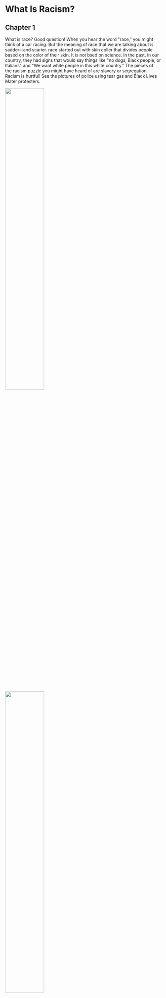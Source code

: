 # What Is  Racism? 
## Chapter 1
What is race? Good question! When you hear the word "race," you might think of a car racing. But the meaning of race that we are talking about is sadder--and scarier. race started out with skin coller that divides people based on the color of their skin. It is not bsed on science. In the past, in our country, they had signs that would say things like "no dogs, Black people, or Italians" and "We want white people in this white country." The pieces of the racism puzzle you might have heard  of are slavery or segregation. Racism is hurtful! See the pictures of police using tear gas and Black Lives Mater protesters.

<img style="width:50%" src="https://live.staticflickr.com/65535/49940105503_304ecfbbe3_b.jpg">

<img style="width:50%" src="https://github.com/anti-racist-kid/the-anti-racist-kid/raw/main/George_Floyd_police_brutality_protests_-_Portland_Oregon_-_July_22_-_tedder_-_03.jpg">

what you are seeing is called polise brutality. Tear gas is something that makes you cry, and then it makes you want to go away from it. the black lives matter protests started in 2013. And in 2020, something awful happened. A black man named George Floyd got choked to death. When the death started happening, he said “I can't breathe” . That ment politely “please, let me go” but sadly, he died. The death took about 8 minutes and 46 seconds. That's when the protesters got REALY mad. If you press this word, Itll take you to a movie wedsite called [“I am not you negro”](https://www.google.com/search?q=i+am+not+your+negro&rlz=1C5CHFA_enUS712US715&oq=i+am+not+your+negro&aqs=chrome..69i57j69i59j0l3j69i60l3.1469j0j9&sourceid=chrome&ie=UTF-8) and may rest in peace. 
the movie spript was made by James Baldwin, but is read by a different person becuse he died in 1987 of stomach cancer. may both pepole continue in us as we do the thing they wanted us to do before they were dead.
<img src="https://i.pinimg.com/originals/d2/d3/f1/d2d3f1c3c88838dd39895492b7e84f9b.jpg">
